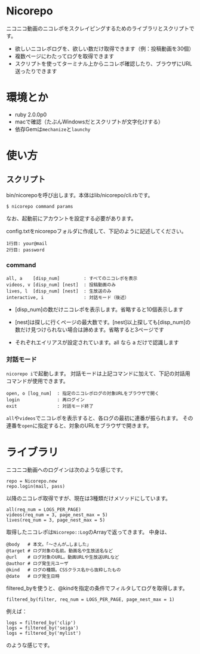 # Nicorepo
ニコニコ動画のニコレポをスクレイピングするためのライブラリとスクリプトです。

- 欲しいニコレポログを、欲しい数だけ取得できます（例：投稿動画を30個）
- 複数ページにわたってログを取得できます
- スクリプトを使ってターミナル上からニコレポ確認したり、ブラウザにURL送ったりできます


# 環境とか

- ruby 2.0.0p0
- macで確認（たぶんWindowsだとスクリプトが文字化けする）
- 依存Gemは`mechanize`と`launchy`


# 使い方

## スクリプト

bin/nicorepoを呼び出します。本体はlib/nicorepo/cli.rbです。

    $ nicorepo command params

なお、起動前にアカウントを設定する必要があります。

config.txtをnicorepoフォルダに作成して、下記のように記述してください。

    1行目: your@mail
    2行目: password

### command

	all, a    [disp_num]         : すべてのニコレポを表示
	videos, v [disp_num] [nest]  : 投稿動画のみ
	lives, l  [disp_num] [nest]  : 生放送のみ
	interactive, i               : 対話モード（後述）

- [disp\_num]の数だけニコレポを表示します。省略すると10個表示します

- [nest]は探しに行くページの最大数です。[nest]以上探しても[disp\_num]の数だけ見つけられない場合は諦めます。省略すると3ページです

- それぞれエイリアスが設定されています。all なら a だけで認識します


### 対話モード

`nicorepo i`で起動します。
対話モードは上記コマンドに加えて、下記の対話用コマンドが使用できます。

    open, o [log_num]  : 指定のニコレポログの対象URLをブラウザで開く
    login              : 再ログイン
    exit               : 対話モード終了

`all`や`videos`でニコレポを表示すると、各ログの最初に連番が振られます。
その連番を`open`に指定すると、対象のURLをブラウザで開きます。


# ライブラリ

ニコニコ動画へのログインは次のような感じです。

    repo = Nicorepo.new
    repo.login(mail, pass)

以降のニコレポ取得ですが、現在は3種類だけメソッドにしています。

    all(req_num = LOGS_PER_PAGE)
    videos(req_num = 3, page_nest_max = 5)
	lives(req_num = 3, page_nest_max = 5)

取得したニコレポは`Nicorepo::Log`のArrayで返ってきます。
中身は、

    @body   # 本文。「〜さんが…しました」
    @target # ログ対象の名前。動画名や生放送名など
    @url    # ログ対象のURL。動画URLや生放送URLなど
    @author # ログ発生元ユーザ
    @kind   # ログの種類。CSSクラス名から抜粋したもの
    @date   # ログ発生日時

filtered_byを使うと、@kindを指定の条件でフィルタしてログを取得します。

    filtered_by(filter, req_num = LOGS_PER_PAGE, page_nest_max = 1)

例えば：

	logs = filtered_by('clip')
	logs = filtered_by('seiga')
	logs = filtered_by('mylist')

のような感じです。